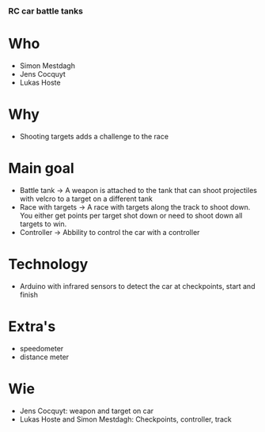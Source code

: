 ### RC car battle tanks

# Who
  - Simon Mestdagh
  - Jens Cocquyt
  - Lukas Hoste
# Why
  - Shooting targets adds a challenge to the race
# Main goal
  - Battle tank -> A weapon is attached to the tank that can shoot projectiles with velcro to a target on a different tank
  - Race with targets -> A race with targets along the track to shoot down. You either get points per target shot down or need to shoot down all targets to win.
  - Controller -> Abbility to control the car with a controller
# Technology
  - Arduino with infrared sensors to detect the car at checkpoints, start and finish
# Extra's
  - speedometer
  - distance meter
# Wie
  - Jens Cocquyt: weapon and target on car
  - Lukas Hoste and Simon Mestdagh: Checkpoints, controller, track
